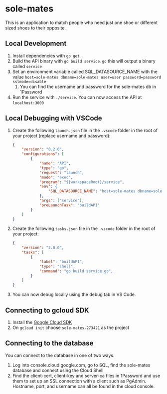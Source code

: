 # sole-mates

This is an application to match people who need just one shoe or different sized shoes to their opposite.

## Local Development

1. Install dependencies with `go get .`
1. Build the API binary with `go build service.go` this will output a binary called `service`
1. Set an environment variable called SQL_DATASOURCE_NAME with the value `host=sole-mates dbname=sole-mates user=user password=password sslmode=disable`
    1. You can find the username and password for the sole-mates db in 1Password
1. Run the service with `./service`. You can now access the API at `localhost:3000`

## Local Debugging with VSCode

1. Create the following `launch.json` file in the `.vscode` folder in the root of your project (replace username and password):
    ```json
    {
        "version": "0.2.0",
        "configurations": [
            {
                "name": "API",
                "type": "go",
                "request": "launch",
                "mode": "exec",
                "program": "${workspaceRoot}/service",
                "env": {
                    "SQL_DATASOURCE_NAME": "host=sole-mates dbname=sole-mates user=user password=password sslmode=disable"
                },
                "args": ["service"],
                "preLaunchTask": "buildAPI"
            }
        ]
    }
    ```
1. Create the following `tasks.json` file in the `.vscode` folder in the root of your project:
    ```json
    {
        "version": "2.0.0",
        "tasks": [
            {
                "label": "buildAPI",
                "type": "shell",
                "command": "go build service.go",
            }
        ]
    }
    ```
1. You can now debug locally using the debug tab in VS Code.

## Connecting to gcloud SDK

1. Install the [Google Cloud SDK](https://cloud.google.com/sdk/install)
1. On `gcloud init` choose `sole-mates-273421` as the project

## Connecting to the database

You can connect to the database in one of two ways.

1. Log into console.cloud.google.com, go to SQL, find the sole-mates database and connect using the Cloud Shell 
1. Find the client-cert, client-key and server-ca files in 1Password and use them to set up an SSL connection with a client such as PgAdmin. Hostname, port, and username can all be found in the cloud console.